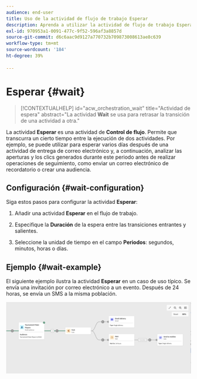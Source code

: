 ```yaml
---
audience: end-user
title: Uso de la actividad de flujo de trabajo Esperar
description: Aprenda a utilizar la actividad de flujo de trabajo Esperar
exl-id: 970953a1-0091-477c-9f52-596af3a8857d
source-git-commit: d6c6aac9d9127a770732b709873008613ae8c639
workflow-type: tm+mt
source-wordcount: '184'
ht-degree: 39%

---
```


# Esperar {#wait}

>[!CONTEXTUALHELP]
>id="acw_orchestration_wait"
>title="Actividad de espera"
>abstract="La actividad **Wait** se usa para retrasar la transición de una actividad a otra."

La actividad **Esperar** es una actividad de **Control de flujo**. Permite que transcurra un cierto tiempo entre la ejecución de dos actividades. Por ejemplo, se puede utilizar para esperar varios días después de una actividad de entrega de correo electrónico y, a continuación, analizar las aperturas y los clics generados durante este periodo antes de realizar operaciones de seguimiento, como enviar un correo electrónico de recordatorio o crear una audiencia.

## Configuración {#wait-configuration}

Siga estos pasos para configurar la actividad **Esperar**:

1. Añadir una actividad **Esperar** en el flujo de trabajo.

1. Especifique la **Duración** de la espera entre las transiciones entrantes y salientes.

1. Seleccione la unidad de tiempo en el campo **Periodos**: segundos, minutos, horas o días.

## Ejemplo {#wait-example}

El siguiente ejemplo ilustra la actividad **Esperar** en un caso de uso típico. Se envía una invitación por correo electrónico a un evento. Después de 24 horas, se envía un SMS a la misma población.

![Ejemplo de un flujo de trabajo que utiliza la actividad Espera para enviar un SMS 24 horas después de una invitación por correo electrónico.](../assets/workflow-wait-example.png)